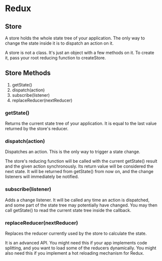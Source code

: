 # Redux

## Store
A store holds the whole state tree of your application. The only way to change the state inside it is to dispatch an action on it.

A store is not a class. It's just an object with a few methods on it. To create it, pass your root reducing function to createStore.

## Store Methods
1. getState()
2. dispatch(action)
3. subscribe(listener)
4. replaceReducer(nextReducer)

### getState()
Returns the current state tree of your application. It is equal to the last value returned by the store's reducer.

### dispatch(action)
Dispatches an action. This is the only way to trigger a state change.

The store's reducing function will be called with the current getState() result and the given action synchronously. Its return value will be considered the next state. It will be returned from getState() from now on, and the change listeners will immediately be notified.

### subscribe(listener)
Adds a change listener. It will be called any time an action is dispatched, and some part of the state tree may potentially have changed. You may then call getState() to read the current state tree inside the callback.

### replaceReducer(nextReducer)
Replaces the reducer currently used by the store to calculate the state.

It is an advanced API. You might need this if your app implements code splitting, and you want to load some of the reducers dynamically. You might also need this if you implement a hot reloading mechanism for Redux.